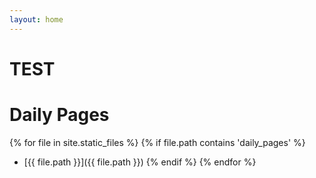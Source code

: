 ```yaml
---
layout: home
---
```


# TEST

# Daily Pages

{% for file in site.static_files %}
{% if file.path contains 'daily_pages' %}
- [{{ file.path }}]({{ file.path }})
  {% endif %}
  {% endfor %}